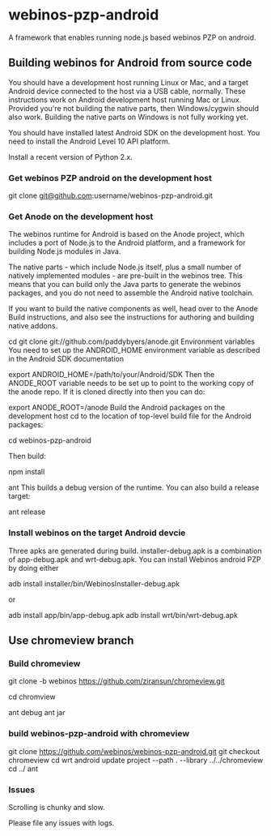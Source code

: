 # webinos-pzp-android

A framework that enables running node.js based webinos PZP on android. 

## Building webinos for Android from source code

You should have a development host running Linux or Mac, and a target Android device connected to the host via a USB cable, normally. These instructions work on Android development host running Mac or Linux. Provided you're not building the native parts, then Windows/cygwin should also work. Building the native parts on Windows is not fully working yet.

You should have installed latest Android SDK on the development host. You need to install the Android Level 10 API platform.

Install a recent version of Python 2.x.

### Get webinos PZP android on the development host

git clone git@github.com:username/webinos-pzp-android.git

### Get Anode on the development host

The webinos runtime for Android is based on the Anode project, which includes a port of Node.js to the Android platform, and a framework for building Node.js modules in Java.

The native parts - which include Node.js itself, plus a small number of natively implemented modules - are pre-built in the webinos tree. This means that you can build only the Java parts to generate the webinos packages, and you do not need to assemble the Android native toolchain.

If you want to build the native components as well, head over to the Anode Build instructions, and also see the instructions for authoring and building native addons.

cd <your Anode dir>
git clone git://github.com/paddybyers/anode.git
Environment variables
You need to set up the ANDROID_HOME environment variable as described in the Android SDK documentation

export ANDROID_HOME=/path/to/your/Android/SDK
Then the ANODE_ROOT variable needs to be set up to point to the working copy of the anode repo. If it is cloned directly into <work dir> then you can do:

export ANODE_ROOT=<your Anode dir>/anode
Build the Android packages on the development host
cd to the location of top-level build file for the Android packages:

cd webinos-pzp-android

Then build:

npm install

ant
This builds a debug version of the runtime. You can also build a release target:

ant release

### Install webinos on the target Android devcie

Three apks are generated during build. installer-debug.apk is a combination of app-debug.apk and wrt-debug.apk. You can install Webinos android PZP by doing either

adb install installer/bin/WebinosInstaller-debug.apk

or 

adb install app/bin/app-debug.apk
adb install wrt/bin/wrt-debug.apk

## Use chromeview branch

### Build chromeview
git clone -b webinos https://github.com/ziransun/chromeview.git

cd chromview

ant debug
ant jar

### build webinos-pzp-android with chromeview 

git clone https://github.com/webinos/webinos-pzp-android.git
git checkout chromeview
cd wrt
android update project --path . --library ../../chromeview
cd ../
ant

### Issues

Scrolling is chunky and slow. 

Please file any issues with logs.  




